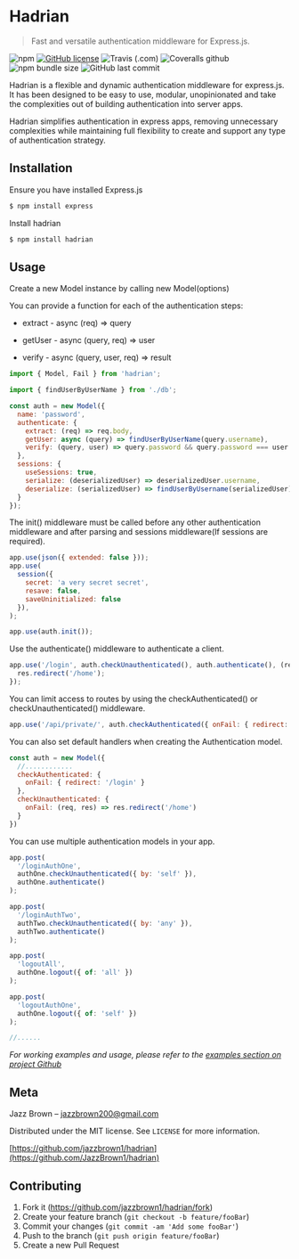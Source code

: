 # Hadrian
> Fast and versatile authentication middleware for Express.js.

![npm](https://img.shields.io/npm/v/hadrian)
[![GitHub license](https://img.shields.io/github/license/JazzBrown1/hadrian)](https://github.com/JazzBrown1/hadrian/blob/master/LICENCE.txt)
![Travis (.com)](https://img.shields.io/travis/com/JazzBrown1/hadrian)
![Coveralls github](https://img.shields.io/coveralls/github/JazzBrown1/hadrian)
![npm bundle size](https://img.shields.io/bundlephobia/min/hadrian)
![GitHub last commit](https://img.shields.io/github/last-commit/JazzBrown1/hadrian)

Hadrian is a flexible and dynamic authentication middleware for express.js. It has been designed to be easy to use, modular, unopinionated and take the complexities out of building authentication into server apps.

Hadrian simplifies authentication in express apps, removing unnecessary complexities while maintaining full flexibility to create and support any type of authentication strategy.

## Installation

Ensure you have installed Express.js

```sh
$ npm install express
```

Install hadrian

```sh
$ npm install hadrian
```

## Usage

Create a new Model instance by calling new Model(options)

You can provide a function for each of the authentication steps:

- extract - async (req) => query

- getUser - async (query, req) => user

- verify - async (query, user, req) => result

```javascript
import { Model, Fail } from 'hadrian';

import { findUserByUserName } from './db';

const auth = new Model({
  name: 'password',
  authenticate: {
    extract: (req) => req.body,
    getUser: async (query) => findUserByUserName(query.username),
    verify: (query, user) => query.password && query.password === user.password
  },
  sessions: {
    useSessions: true,
    serialize: (deserializedUser) => deserializedUser.username,
    deserialize: (serializedUser) => findUserByUsername(serializedUser)
  }
});
```

The init() middleware must be called before any other authentication middleware and after parsing and sessions middleware(If sessions are required).

```javascript
app.use(json({ extended: false }));
app.use(
  session({
    secret: 'a very secret secret',
    resave: false,
    saveUninitialized: false
  }),
);

app.use(auth.init());
```

Use the authenticate() middleware to authenticate a client.

```javascript
app.use('/login', auth.checkUnauthenticated(), auth.authenticate(), (req, res) => {
  res.redirect('/home');
});
```

You can limit access to routes by using the checkAuthenticated() or checkUnauthenticated() middleware.

```javascript
app.use('/api/private/', auth.checkAuthenticated({ onFail: { redirect: '/login' } }), privateApiRoutes);
```

You can also set default handlers when creating the Authentication model.

```javascript
const auth = new Model({
  //............
  checkAuthenticated: {
    onFail: { redirect: '/login' }
  },
  checkUnauthenticated: {
    onFail: (req, res) => res.redirect('/home')
  }
})
 ```

You can use multiple authentication models in your app.

```javascript
app.post(
  '/loginAuthOne',
  authOne.checkUnauthenticated({ by: 'self' }),
  authOne.authenticate()
);

app.post(
  '/loginAuthTwo',
  authTwo.checkUnauthenticated({ by: 'any' }),
  authTwo.authenticate()
);

app.post(
  'logoutAll',
  authOne.logout({ of: 'all' })
);

app.post(
  'logoutAuthOne',
  authOne.logout({ of: 'self' })
);

//......
```

_For working examples and usage, please refer to the [examples section on project Github](https://github.com/JazzBrown1/hadrian/tree/master/examples/)_

## Meta

Jazz Brown – jazzbrown200@gmail.com

Distributed under the MIT license. See ``LICENSE`` for more information.

[https://github.com/jazzbrown1/hadrian](https://github.com/JazzBrown1/hadrian)

## Contributing

1. Fork it (<https://github.com/jazzbrown1/hadrian/fork>)
2. Create your feature branch (`git checkout -b feature/fooBar`)
3. Commit your changes (`git commit -am 'Add some fooBar'`)
4. Push to the branch (`git push origin feature/fooBar`)
5. Create a new Pull Request

<!-- Markdown link & img urls -->
[npm-version]: https://img.shields.io/npm/v/hadrian
[npm-dependencies]: https://img.shields.io/david/jazzbrown1/hadrian
[npm-downloads]: https://img.shields.io/npm/dm/hadrian
[npm-url]: https://npmjs.org/hadrian/
